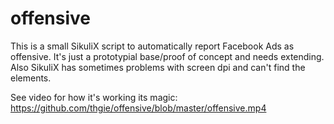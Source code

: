 # offensive

This is a small SikuliX script to automatically report Facebook Ads as offensive. It's just a prototypial base/proof of concept and needs extending. Also SikuliX has sometimes problems with screen dpi and can't find the elements.

See video for how it's working its magic: https://github.com/thgie/offensive/blob/master/offensive.mp4
